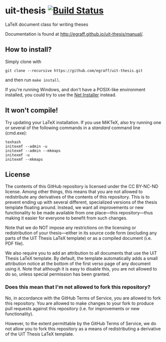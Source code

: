 uit-thesis [![Build Status](https://travis-ci.org/egraff/uit-thesis.svg?branch=master)](https://travis-ci.org/egraff/uit-thesis)
==========

LaTeX document class for writing theses

Documentation is found at http://egraff.github.io/uit-thesis/manual/.


How to install?
--
Simply clone with
```
git clone --recursive https://github.com/egraff/uit-thesis.git
```
and then run ``make install``.

If you're running Windows, and don't have a POSIX-like environment installed, you could try to use the [Net Installer](https://github.com/egraff/uit-thesis-installer/raw/master/uit-thesis-install.exe) instead.


It won't compile!
--
Try updating your LaTeX installation. If you use MiKTeX, also try running one or several of the following commands in a *standard* command line (cmd.exe):
```
texhash
initexmf --admin -u
initexmf --admin --mkmaps
initexmf -u
initexmf --mkmaps
```

## License
The contents of this GitHub repository is licensed under the CC BY-NC-ND license.
Among other things, this means that you are not allowed to redistribute any derivatives of the contents of this repository.
This is to prevent ending up with several different, specialized versions of the thesis template floating around.
Instead, we want all improvements or new functionality to be made available from one place—this repository—thus making it easier for everyone to benefit from such changes.

Note that we do NOT impose any restrictions on the licensing or redistribution of your thesis—either in its source code form (excluding any parts of the UiT Thesis LaTeX template) or as a compiled document (i.e. PDF file).

We also require you to add an attribution to all documents that use the UiT Thesis LaTeX template.
By default, the template automatically adds a small attribution notice at the bottom of the first verso page of any document using it.
Note that although it is easy to disable this, you are not allowed to do so, unless special permission has been granted.


### Does this mean that I'm not allowed to fork this repository?

No, in accordance with the GitHub Terms of Service, you are allowed to fork this repository.
You are allowed to make changes to your fork to produce pull requests against this repository (i.e. for improvements or new functionality).

However, to the extent permittable by the GitHub Terms of Service, we do not allow you to fork this repository as a means of redistributing a derivative of the UiT Thesis LaTeX template.
